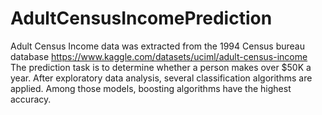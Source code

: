 # AdultCensusIncomePrediction
Adult Census Income data was extracted from the 1994 Census bureau database https://www.kaggle.com/datasets/uciml/adult-census-income The prediction task is to determine whether a person makes over $50K a year.
After exploratory data analysis, several classification algorithms are applied. Among those models, boosting algorithms have the highest accuracy.
